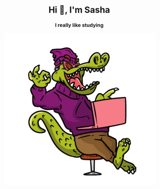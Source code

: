 <h1 align="center">Hi 👋, I'm Sasha</h1>
<h3 align="center">I really like studying</h3>
<div align='center'>
<img align="right" alt="Coding" width="500" src="pic.jpg">
</div>





